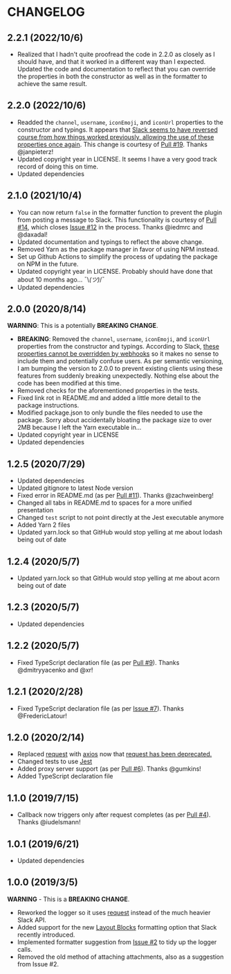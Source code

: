 # CHANGELOG

## 2.2.1 (2022/10/6)

* Realized that I hadn't quite proofread the code in 2.2.0 as closely as I should have, and that it worked in a different way than I expected. Updated the code and documentation to reflect that you can override the properties in both the constructor as well as in the formatter to achieve the same result.

## 2.2.0 (2022/10/6)

* Readded the `channel`, `username`, `iconEmoji`, and `iconUrl` properties to the constructor and typings. It appears that [Slack seems to have reversed course from how things worked previously, allowing the use of these properties once again](https://api.slack.com/legacy/custom-integrations/messaging/webhooks#legacy-customizations). This change is courtesy of [Pull #19](https://github.com/TheAppleFreak/winston-slack-webhook-transport/pull/19). Thanks @janpieterz!
* Updated copyright year in LICENSE. It seems I have a very good track record of doing this on time. 
* Updated dependencies

## 2.1.0 (2021/10/4)

* You can now return `false` in the formatter function to prevent the plugin from posting a message to Slack. This functionality is courtesy of [Pull #14](https://github.com/TheAppleFreak/winston-slack-webhook-transport/pull/14), which closes [Issue #12](https://github.com/TheAppleFreak/winston-slack-webhook-transport/issues/12) in the process. Thanks @iedmrc and @daxadal!
* Updated documentation and typings to reflect the above change.
* Removed Yarn as the package manager in favor of using NPM instead. 
* Set up Github Actions to simplify the process of updating the package on NPM in the future.
* Updated copyright year in LICENSE. Probably should have done that about 10 months ago... ¯\\_(ツ)_/¯
* Updated dependencies

## 2.0.0 (2020/8/14)

**WARNING**: This is a potentially **BREAKING CHANGE**.

* **BREAKING**: Removed the `channel`, `username`, `iconEmoji`, and `iconUrl` properties from the constructor and typings. According to Slack, [these properties cannot be overridden by webhooks](https://api.slack.com/messaging/webhooks#advanced_message_formatting) so it makes no sense to include them and potentially confuse users. As per semantic versioning, I am bumping the version to 2.0.0 to prevent existing clients using these features from suddenly breaking unexpectedly. Nothing else about the code has been modified at this time.
* Removed checks for the aforementioned properties in the tests.
* Fixed link rot in README.md and added a little more detail to the package instructions.
* Modified package.json to only bundle the files needed to use the package. Sorry about accidentally bloating the package size to over 2MB because I left the Yarn executable in...
* Updated copyright year in LICENSE
* Updated dependencies

## 1.2.5 (2020/7/29)

* Updated dependencies
* Updated gitignore to latest Node version
* Fixed error in README.md (as per [Pull #11](https://github.com/TheAppleFreak/winston-slack-webhook-transport/pull/11)). Thanks @zachweinberg!
* Changed all tabs in README.md to spaces for a more unified presentation
* Changed `test` script to not point directly at the Jest executable anymore
* Added Yarn 2 files
* Updated yarn.lock so that GitHub would stop yelling at me about lodash being out of date

## 1.2.4 (2020/5/7)

* Updated yarn.lock so that GitHub would stop yelling at me about acorn being out of date

## 1.2.3 (2020/5/7)

* Updated dependencies

## 1.2.2 (2020/5/7)

* Fixed TypeScript declaration file (as per [Pull #9](https://github.com/TheAppleFreak/winston-slack-webhook-transport/pull/9)). Thanks @dmitryyacenko and @xr!

## 1.2.1 (2020/2/28)

* Fixed TypeScript declaration file (as per [Issue #7](https://github.com/TheAppleFreak/winston-slack-webhook-transport/issues/7)). Thanks @FredericLatour!

## 1.2.0 (2020/2/14)

* Replaced [request](https://github.com/request/request) with [axios](https://github.com/axios/axios) now that [request has been deprecated.](https://github.com/request/request/issues/3142)
* Changed tests to use [Jest](https://jestjs.io/)
* Added proxy server support (as per [Pull #6](https://github.com/TheAppleFreak/winston-slack-webhook-transport/pull/6)). Thanks @gumkins!
* Added TypeScript declaration file

## 1.1.0 (2019/7/15)

* Callback now triggers only after request completes (as per [Pull #4](https://github.com/TheAppleFreak/winston-slack-webhook-transport/pull/4)). Thanks @iudelsmann!

## 1.0.1 (2019/6/21)

* Updated dependencies

## 1.0.0 (2019/3/5)

**WARNING** - This is a **BREAKING CHANGE**. 

* Reworked the logger so it uses [request](https://github.com/request/request) instead of the much heavier Slack API.
* Added support for the new [Layout Blocks](https://api.slack.com/messaging/composing/layouts) formatting option that Slack recently introduced.
* Implemented formatter suggestion from [Issue #2](https://github.com/TheAppleFreak/winston-slack-webhook-transport/issues/2) to tidy up the logger calls. 
* Removed the old method of attaching attachments, also as a suggestion from Issue #2.
